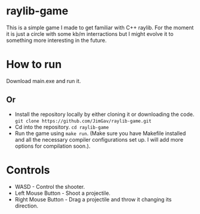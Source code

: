 # raylib-game
This is a simple game I made to get familiar with C++ raylib. For the moment it is just a circle with some kb/m interractions but I might evolve it to something more interesting in the future.

# How to run
Download main.exe and run it.
## Or
- Install the repository locally by either cloning it or downloading the code.
```git clone https://github.com/JimGav/raylib-game.git```
- Cd into the repository.
```cd raylib-game```
- Run the game using ```make run```. (Make sure you have Makefile installed and all the necessary compiler configurations set up. I will add more options for compilation soon.).

# Controls
- WASD - Control the shooter.
- Left Mouse Button - Shoot a projectile.
- Right Mouse Button - Drag a projectile and throw it changing its direction.